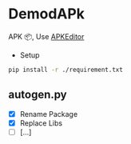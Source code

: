 # DemodAPk
APK 📦, Use [APKEditor](https://github.com/REAndroid/APKEditor)
+ Setup
```bash
pip install -r ./requirement.txt
```
## autogen.py
- [x] Rename Package
- [x] Replace Libs
- [ ] [...]
